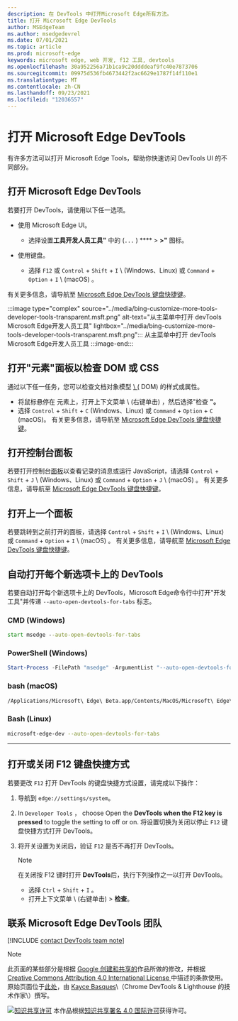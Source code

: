 ```yaml
---
description: 在 DevTools 中打开Microsoft Edge所有方法。
title: 打开 Microsoft Edge DevTools
author: MSEdgeTeam
ms.author: msedgedevrel
ms.date: 07/01/2021
ms.topic: article
ms.prod: microsoft-edge
keywords: microsoft edge, web 开发, f12 工具, devtools
ms.openlocfilehash: 30a952256a71b1ca9c20ddddeaf9fc40e7873706
ms.sourcegitcommit: 09975d536fb4673442f2ac6629e1787f14f110e1
ms.translationtype: MT
ms.contentlocale: zh-CN
ms.lasthandoff: 09/23/2021
ms.locfileid: "12036557"
---
```

<!-- Copyright Kayce Basques

   Licensed under the Apache License, Version 2.0 (the "License");
   you may not use this file except in compliance with the License.
   You may obtain a copy of the License at

       https://www.apache.org/licenses/LICENSE-2.0

   Unless required by applicable law or agreed to in writing, software
   distributed under the License is distributed on an "AS IS" BASIS,
   WITHOUT WARRANTIES OR CONDITIONS OF ANY KIND, either express or implied.
   See the License for the specific language governing permissions and
   limitations under the License. -->
# <a name="open-microsoft-edge-devtools"></a>打开 Microsoft Edge DevTools

有许多方法可以打开 Microsoft Edge Tools，帮助你快速访问 DevTools UI 的不同部分。

## <a name="open-microsoft-edge-devtools"></a>打开 Microsoft Edge DevTools

若要打开 DevTools，请使用以下任一选项。

*   使用 Microsoft Edge UI。
    *  选择设置**工具开发人员工具"** 中的 (`...` \) ****  >   **\>"** 图标。

*   使用键盘。
    *   选择 `F12` 或 `Control` + `Shift` + `I` \ (Windows、Linux\) 或 `Command` + `Option` + `I` \ (macOS\) 。

有关更多信息，请导航至 [Microsoft Edge DevTools 键盘快捷键][DevtoolsShortcutsIndex]。

:::image type="complex" source="../media/bing-customize-more-tools-developer-tools-transparent.msft.png" alt-text="从主菜单中打开 devTools Microsoft Edge开发人员工具" lightbox="../media/bing-customize-more-tools-developer-tools-transparent.msft.png":::
   从主菜单中打开 devTools Microsoft Edge开发人员工具
:::image-end:::

## <a name="open-the-elements-panel-to-inspect-the-dom-or-css"></a>打开"元素"面板以检查 DOM 或 CSS

通过以下任一任务，您可以检查文档对象模型 [\ (](https://developer.mozilla.org/en-US/docs/Web/API/Document_Object_Model) DOM\) 的样式或属性。

*   将鼠标悬停在 元素上，打开上下文菜单 \ (右键单击\) ，然后选择"检查 **"。**
*   选择 `Control` + `Shift` + `C` \(Windows、Linux\) 或 `Command` + `Option` + `C` \(macOS\)。 有关更多信息，请导航至 [Microsoft Edge DevTools 键盘快捷键][DevtoolsShortcutsIndex]。

<!-- :::image type="complex" source="../media/bing-right-click-inspect.msft.png" alt-text="The Inspect option" lightbox="../media/bing-right-click-inspect.msft.png":::
   The **Inspect** option
:::image-end:::  -->

<!--Navigate to [Get Started With Viewing And Changing CSS][GetStartedCSS].  -->

## <a name="open-the-console-panel"></a>打开控制台面板

若要打开控制台[面板][DevtoolsConsoleIndex]以查看记录的消息或运行 JavaScript，请选择 `Control` + `Shift` + `J` \ (Windows、Linux\) 或 `Command` + `Option` + `J` \ (macOS\) 。 有关更多信息，请导航至 [Microsoft Edge DevTools 键盘快捷键][DevtoolsShortcutsIndex]。

<!--Navigate to [Get Started With The Console][ConsoleGetStarted].  -->

## <a name="open-the-previous-panel"></a>打开上一个面板

若要跳转到之前打开的面板，请选择 `Control` + `Shift` + `I` \ (Windows、Linux\) 或 `Command` + `Option` + `I` \ (macOS\) 。  有关更多信息，请导航至 [Microsoft Edge DevTools 键盘快捷键][DevtoolsShortcutsIndex]。

## <a name="auto-open-devtools-on-every-new-tab"></a>自动打开每个新选项卡上的 DevTools

若要自动打开每个新选项卡上的 DevTools，Microsoft Edge命令行中打开"开发工具"并传递 `--auto-open-devtools-for-tabs` 标志。

### [<a name="cmd-windows"></a>CMD (Windows) ](#tab/cmd-Windows/)

<a id="auto-open-devtools-command-line"></a>

```cmd
start msedge --auto-open-devtools-for-tabs
```

### [<a name="powershell-windows"></a>PowerShell (Windows) ](#tab/powershell-Windows/)

<a id="auto-open-devtools-command-line"></a>

```powershell
Start-Process -FilePath "msedge" -ArgumentList "--auto-open-devtools-for-tabs"
```

### [<a name="bash-macos"></a>bash (macOS) ](#tab/bash-macos/)

<a id="auto-open-devtools-command-line"></a>

```bash
/Applications/Microsoft\ Edge\ Beta.app/Contents/MacOS/Microsoft\ Edge\ Beta --auto-open-devtools-for-tabs
```

### [<a name="bash-linux"></a>Bash (Linux) ](#tab/bash-linux/)

<a id="auto-open-devtools-command-line"></a>

```bash
microsoft-edge-dev --auto-open-devtools-for-tabs
```

* * *

## <a name="toggle-the-f12-keyboard-shortcut-on-or-off"></a>打开或关闭 F12 键盘快捷方式

若要更改 `F12` 打开 DevTools 的键盘快捷方式设置，请完成以下操作：

1.  导航到 `edge://settings/system`。
1.  In `Developer Tools` ， choose Open the **DevTools when the F12 key is pressed** to toggle the setting to off or on. 将设置切换为关闭以停止 `F12` 键盘快捷方式打开 DevTools。
1.  将开关设置为关闭后，验证 `F12` 是否不再打开 DevTools。

    > [!NOTE]
    > 在关闭按 F12 键时打开 **DevTools**后，执行下列操作之一以打开 DevTools。
    >
    > *   选择 `Ctrl` + `Shift` + `I` 。
    > *   打开上下文菜单 \ (右键单击\) > **检查**。

## <a name="getting-in-touch-with-the-microsoft-edge-devtools-team"></a>联系 Microsoft Edge DevTools 团队

[!INCLUDE [contact DevTools team note](../includes/contact-devtools-team-note.md)]

<!-- links -->

[DevtoolsConsoleIndex]: ../console/index.md "控制台概述|Microsoft Docs"
[DevtoolsShortcutsIndex]: ../shortcuts/index.md "Microsoft Edge DevTools 键盘快捷方式 | Microsoft Docs"

<!--[ConsoleGetStarted]: /microsoft-edge/devtools-guide-chromium/console/get-started ""  -->
<!--[GetStartedCSS]: /microsoft-edge/devtools-guide-chromium/css "CSS"  -->

> [!NOTE]
> 此页面的某些部分是根据 [Google 创建和共享的][GoogleSitePolicies]作品所做的修改，并根据[ Creative Commons Attribution 4.0 International License ][CCA4IL]中描述的条款使用。
> 原始页面位于[此处](https://developers.google.com/web/tools/chrome-devtools/open)，由 [Kayce Basques][KayceBasques]\（Chrome DevTools \& Lighthouse 的技术作家\）撰写。

[![知识共享许可][CCby4Image]][CCA4IL] 本作品根据[知识共享署名 4.0 国际许可][CCA4IL]获得许可。

[CCA4IL]: https://creativecommons.org/licenses/by/4.0
[CCby4Image]: https://i.creativecommons.org/l/by/4.0/88x31.png
[GoogleSitePolicies]: https://developers.google.com/terms/site-policies
[KayceBasques]: https://developers.google.com/web/resources/contributors#kayce-basques
